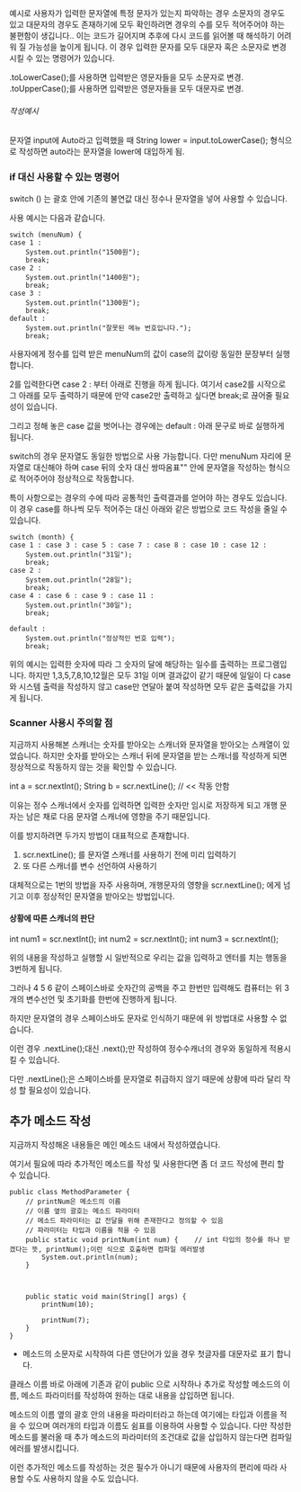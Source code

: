 


예시로 사용자가 입력한 문자열에 특정 문자가 있는지 파악하는 경우 소문자의 경우도 있고 대문자의 경우도 존재하기에 모두 확인하려면 경우의 수를 모두 적어주어야 하는 불편함이 생깁니다..
이는 코드가 길어지며 추후에 다시 코드를 읽어볼 때 해석하기 어려워 질 가능성을 높이게 됩니다.
이 경우 입력한 문자를 모두 대문자 혹은 소문자로 변경시킬 수 있는 명령어가 있습니다.

.toLowerCase();를 사용하면 입력받은 영문자들을 모두 소문자로 변경.
.toUpperCase();를 사용하면 입력받은 영문자들을 모두 대문자로 변경.




###### 작성예시

문자열 input에 Auto라고 입력했을 때
String lower = input.toLowerCase(); 형식으로 작성하면
auto라는 문자열을 lower에 대입하게 됨.





### if 대신 사용할 수 있는 명령어


switch () 는 괄호 안에 기존의 불연값 대신 정수나 문자열을 넣어 사용할 수 있습니다.

사용 예시는 다음과 같습니다.

```
switch (menuNum) {
case 1 :
	System.out.println("1500원");
	break;
case 2 :
	System.out.println("1400원");
	break;
case 3 :
	System.out.println("1300원");
	break;
default :
	System.out.println("잘못된 메뉴 번호입니다.");
	break;
```

사용자에게 정수를 입력 받은 menuNum의 값이 case의 값이랑 동일한 문장부터 실행합니다.

2를 입력한다면 case 2 : 부터 아래로 진행을 하게 됩니다.
여기서 case2를 시작으로 그 아래를 모두 출력하기 때문에 만약 case2만 출력하고 싶다면 break;로 끊어줄 필요성이 있습니다.

그리고 정해 놓은 case 값을 벗어나는 경우에는 default : 아래 문구로 바로 실행하게 됩니다.

switch의 경우 문자열도 동일한 방법으로 사용 가능합니다.
다만 menuNum 자리에 문자열로 대신해야 하며 case 뒤의 숫자 대신 쌍따옴표"" 안에 문자열을 작성하는 형식으로 적어주어야 정상적으로 작동합니다.


특이 사항으로는 경우의 수에 따라 공통적인 출력결과를 얻어야 하는 경우도 있습니다.
이 경우 case를 하나씩 모두 적어주는 대신 아래와 같은 방법으로 코드 작성을 줄일 수 있습니다.

```
switch (month) {
case 1 : case 3 : case 5 : case 7 : case 8 : case 10 : case 12 :
	System.out.println("31일");
	break;
case 2 :
	System.out.println("28일");
	break;
case 4 : case 6 : case 9 : case 11 :
	System.out.println("30일");
	break;
		
default :
	System.out.println("정상적인 번호 입력");
	break;

```

위의 예시는 입력한 숫자에 따라 그 숫자의 달에 해당하는 일수를 출력하는 프로그램입니다. 
하지만 1,3,5,7,8,10,12월은 모두 31일 이며 결과값이 같기 때문에 일일이 다 case와 시스템 출력을 작성하지 않고 case만 연달아 붙여 작성하면 모두 같은 출력값을 가지게 됩니다.




### Scanner 사용시 주의할 점


지금까지 사용해본 스캐너는 숫자를 받아오는 스캐너와 문자열을 받아오는 스캐열이 있었습니다.
하지만 숫자를 받아오는 스캐너 뒤에 문자열을 받는 스캐너를 작성하게 되면 정상적으로 작동하지 않는 것을 확인할 수 있습니다.

int a = scr.nextInt();
String b = scr.nextLine();  // << 작동 안함

이유는 정수 스캐너에서 숫자를 입력하면 입력한 숫자만 임시로 저장하게 되고 개행 문자는 남은 채로 다음 문자열 스캐너에 영향을 주기 때문입니다.

이를 방지하려면 두가지 방법이 대표적으로 존재합니다.


1. scr.nextLine(); 를 문자열 스캐너를 사용하기 전에 미리 입력하기
2. 또 다른 스캐너를 변수 선언하여 사용하기


대체적으로는 1번의 방법을 자주 사용하며, 개행문자의 영향을 scr.nextLine(); 에게 넘기고 이후 정상적인 문자열을 받아오는 방법입니다.




#### 상황에 따른 스캐너의 판단

int num1 = scr.nextInt();
int num2 = scr.nextInt();
int num3 = scr.nextInt();

위의 내용을 작성하고 실행할 시 일반적으로 우리는 값을 입력하고 엔터를 치는 행동을 3번하게 됩니다.

그러나 4 5 6 같이 스페이스바로 숫자간의 공백을 주고 한번만 입력해도 컴퓨터는 위 3개의 변수선언 및 초기화를 한번에 진행하게 됩니다.

하지만 문자열의 경우 스페이스바도 문자로 인식하기 때문에 위 방법대로 사용할 수 없습니다.

이런 경우 .nextLine();대신 .next();만 작성하여 정수수캐너의 경우와 동일하게 적용시킬 수 있습니다.

다만 .nextLine();은 스페이스바를 문자열로 취급하지 않기 때문에 상황에 따라 달리 작성 할 필요성이 있습니다.





## 추가 메소드 작성


지금까지 작성해온 내용들은 메인 메소드 내에서 작성하였습니다.

여기서 필요에 따라 추가적인 메소드를 작성 및 사용한다면 좀 더 코드 작성에 편리 할 수 있습니다.



```
public class MethodParameter {
	// printNum은 메소드의 이름
	// 이름 옆의 괄호는 메소드 파라미터
	// 메소드 파라미터는 값 전달을 위해 존재한다고 정의할 수 있음
	// 파라미터는 타입과 이름을 적을 수 있음
	public static void printNum(int num) {    // int 타입의 정수를 하나 받겠다는 뜻, printNum();이런 식으로 호출하면 컴파일 에러발생
		System.out.println(num);
	}
	
	
	
	public static void main(String[] args) {
		printNum(10);
		
		printNum(7);
	}
}
```
* 메소드의 소문자로 시작하여 다른 영단어가 있을 경우 첫글자를 대문자로 표기 합니다.

클래스 이름 바로 아래에 기존과 같이 public 으로 시작하나 추가로 작성할 메소드의 이름, 메소드 파라미터를 작성하여 원하는 대로 내용을 삽입하면 됩니다.

메소드의 이름 옆의 괄호 안의 내용을 파라미터라고 하는데 여기에는 타입과 이름을 적을 수 있으며 여러개의 타입과 이름도 쉼표를 이용하여 사용할 수 있습니다.
다만 작성한 메소드를 불러올 때 추가 메소드의 파라미터의 조건대로 값을 삽입하지 않는다면 컴파일 에러를 발생시킵니다.


이런 추가적인 메소드를 작성하는 것은 필수가 아니기 때문에 사용자의 편리에 따라 사용할 수도 사용하지 않을 수도 있습니다.

